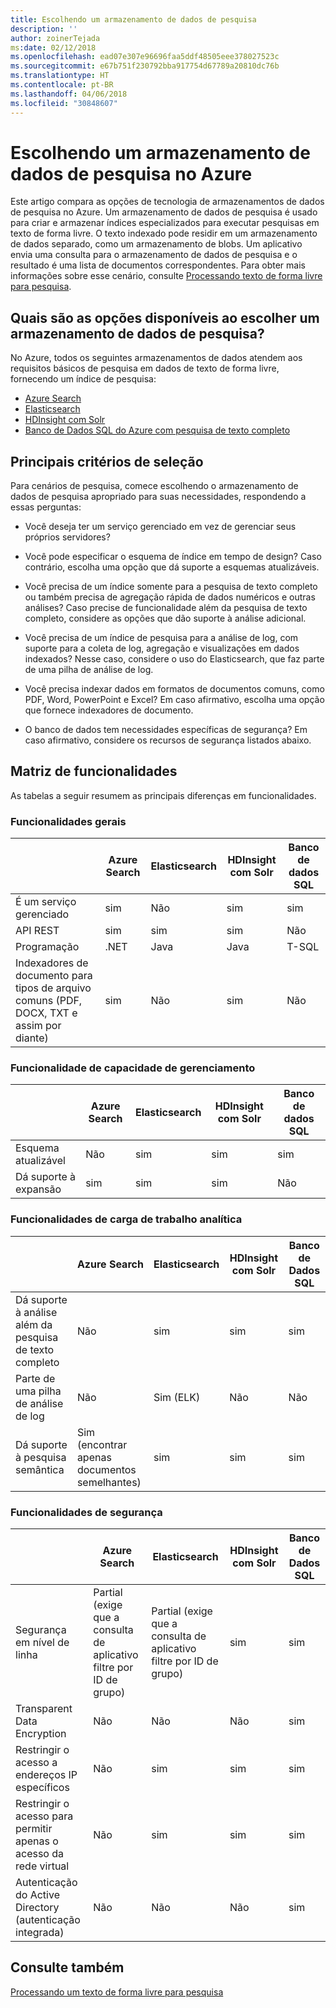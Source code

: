```yaml
---
title: Escolhendo um armazenamento de dados de pesquisa
description: ''
author: zoinerTejada
ms:date: 02/12/2018
ms.openlocfilehash: ead07e307e96696faa5ddf48505eee378027523c
ms.sourcegitcommit: e67b751f230792bba917754d67789a20810dc76b
ms.translationtype: HT
ms.contentlocale: pt-BR
ms.lasthandoff: 04/06/2018
ms.locfileid: "30848607"
---
```

# <a name="choosing-a-search-data-store-in-azure"></a>Escolhendo um armazenamento de dados de pesquisa no Azure

Este artigo compara as opções de tecnologia de armazenamentos de dados de pesquisa no Azure. Um armazenamento de dados de pesquisa é usado para criar e armazenar índices especializados para executar pesquisas em texto de forma livre. O texto indexado pode residir em um armazenamento de dados separado, como um armazenamento de blobs. Um aplicativo envia uma consulta para o armazenamento de dados de pesquisa e o resultado é uma lista de documentos correspondentes. Para obter mais informações sobre esse cenário, consulte [Processando texto de forma livre para pesquisa](../scenarios/search.md). 

## <a name="what-are-your-options-when-choosing-a-search-data-store"></a>Quais são as opções disponíveis ao escolher um armazenamento de dados de pesquisa?
No Azure, todos os seguintes armazenamentos de dados atendem aos requisitos básicos de pesquisa em dados de texto de forma livre, fornecendo um índice de pesquisa:
- [Azure Search](/azure/search/search-what-is-azure-search)
- [Elasticsearch](https://azuremarketplace.microsoft.com/marketplace/apps/elastic.elasticsearch?tab=Overview)
- [HDInsight com Solr](/azure/hdinsight/hdinsight-hadoop-solr-install-linux)
- [Banco de Dados SQL do Azure com pesquisa de texto completo](/sql/relational-databases/search/full-text-search)


## <a name="key-selection-criteria"></a>Principais critérios de seleção

Para cenários de pesquisa, comece escolhendo o armazenamento de dados de pesquisa apropriado para suas necessidades, respondendo a essas perguntas:

- Você deseja ter um serviço gerenciado em vez de gerenciar seus próprios servidores?

- Você pode especificar o esquema de índice em tempo de design? Caso contrário, escolha uma opção que dá suporte a esquemas atualizáveis.

- Você precisa de um índice somente para a pesquisa de texto completo ou também precisa de agregação rápida de dados numéricos e outras análises? Caso precise de funcionalidade além da pesquisa de texto completo, considere as opções que dão suporte à análise adicional.

- Você precisa de um índice de pesquisa para a análise de log, com suporte para a coleta de log, agregação e visualizações em dados indexados? Nesse caso, considere o uso do Elasticsearch, que faz parte de uma pilha de análise de log.

- Você precisa indexar dados em formatos de documentos comuns, como PDF, Word, PowerPoint e Excel? Em caso afirmativo, escolha uma opção que fornece indexadores de documento.

- O banco de dados tem necessidades específicas de segurança? Em caso afirmativo, considere os recursos de segurança listados abaixo.

## <a name="capability-matrix"></a>Matriz de funcionalidades

As tabelas a seguir resumem as principais diferenças em funcionalidades.

### <a name="general-capabilities"></a>Funcionalidades gerais

| | Azure Search | Elasticsearch | HDInsight com Solr | Banco de dados SQL | 
| --- | --- | --- | --- | --- | 
| É um serviço gerenciado | sim | Não  | sim | sim |  
| API REST | sim | sim | sim | Não  |
| Programação | .NET | Java | Java | T-SQL | 
| Indexadores de documento para tipos de arquivo comuns (PDF, DOCX, TXT e assim por diante) | sim | Não  | sim | Não  |

### <a name="manageability-capabilities"></a>Funcionalidade de capacidade de gerenciamento

| | Azure Search | Elasticsearch | HDInsight com Solr | Banco de dados SQL | 
| --- | --- | --- | --- | --- |
| Esquema atualizável | Não  | sim | sim | sim |
| Dá suporte à expansão  | sim | sim | sim | Não  |

### <a name="analytic-workload-capabilities"></a>Funcionalidades de carga de trabalho analítica

| | Azure Search | Elasticsearch | HDInsight com Solr | Banco de Dados SQL | 
| --- | --- | --- | --- | --- | 
| Dá suporte à análise além da pesquisa de texto completo | Não  | sim | sim | sim |
| Parte de uma pilha de análise de log | Não  | Sim (ELK) |  Não  | Não  |
| Dá suporte à pesquisa semântica | Sim (encontrar apenas documentos semelhantes) | sim | sim | sim | 

### <a name="security-capabilities"></a>Funcionalidades de segurança

| | Azure Search | Elasticsearch | HDInsight com Solr | Banco de Dados SQL | 
| --- | --- | --- | --- | --- | 
| Segurança em nível de linha | Partial (exige que a consulta de aplicativo filtre por ID de grupo) | Partial (exige que a consulta de aplicativo filtre por ID de grupo) | sim | sim | 
| Transparent Data Encryption | Não  | Não  | Não  | sim |  
| Restringir o acesso a endereços IP específicos | Não  | sim | sim | sim |   
| Restringir o acesso para permitir apenas o acesso da rede virtual | Não  | sim | sim | sim |  
| Autenticação do Active Directory (autenticação integrada) | Não  | Não  | Não  | sim | 

## <a name="see-also"></a>Consulte também

[Processando um texto de forma livre para pesquisa](../scenarios/search.md)